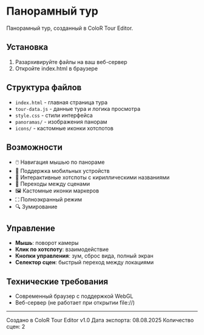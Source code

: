 # Панорамный тур

Панорамный тур, созданный в ColoR Tour Editor.

## Установка

1. Разархивируйте файлы на ваш веб-сервер
2. Откройте index.html в браузере

## Структура файлов

- `index.html` - главная страница тура
- `tour-data.js` - данные тура и логика просмотра  
- `style.css` - стили интерфейса
- `panoramas/` - изображения панорам
- `icons/` - кастомные иконки хотспотов

## Возможности

- 🖱️ Навигация мышью по панораме
- 📱 Поддержка мобильных устройств
- 🎯 Интерактивные хотспоты с кириллическими названиями
- 🔗 Переходы между сценами
- 🖼️ Кастомные иконки маркеров
- ⛶ Полноэкранный режим
- 🔍 Зумирование

## Управление

- **Мышь**: поворот камеры
- **Клик по хотспоту**: взаимодействие
- **Кнопки управления**: зум, сброс вида, полный экран
- **Селектор сцен**: быстрый переход между локациями

## Технические требования

- Современный браузер с поддержкой WebGL
- Веб-сервер (не работает при открытии file://)

---

Создано в ColoR Tour Editor v1.0
Дата экспорта: 08.08.2025
Количество сцен: 2
